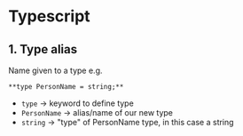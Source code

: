 # Typescript

## 1. **Type alias**

Name given to a type e.g.

```
**type PersonName = string;**
```
- `type` -> keyword to define type
- `PersonName` -> alias/name of our new type
- `string` -> "type" of PersonName type, in this case a string